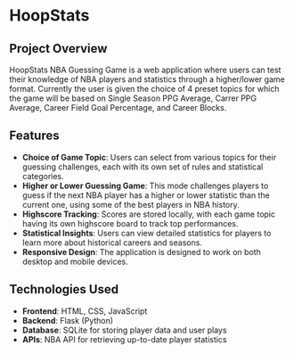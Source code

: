 # HoopStats

## Project Overview
HoopStats NBA Guessing Game is a web application where users can test their knowledge of NBA players and statistics through a higher/lower game format. Currently the user is given the choice of 4 preset topics for which the game will be based on Single Season PPG Average, Carrer PPG Average, Career Field Goal Percentage, and Career Blocks.

## Features
- **Choice of Game Topic**: Users can select from various topics for their guessing challenges, each with its own set of rules and statistical categories.
- **Higher or Lower Guessing Game**: This mode challenges players to guess if the next NBA player has a higher or lower statistic than the current one, using some of the best players in NBA history.
- **Highscore Tracking**: Scores are stored locally, with each game topic having its own highscore board to track top performances.
- **Statistical Insights**: Users can view detailed statistics for players to learn more about historical careers and seasons.
- **Responsive Design**: The application is designed to work on both desktop and mobile devices.

## Technologies Used
- **Frontend**: HTML, CSS, JavaScript
- **Backend**: Flask (Python)
- **Database**: SQLite for storing player data and user plays
- **APIs**: NBA API for retrieving up-to-date player statistics

